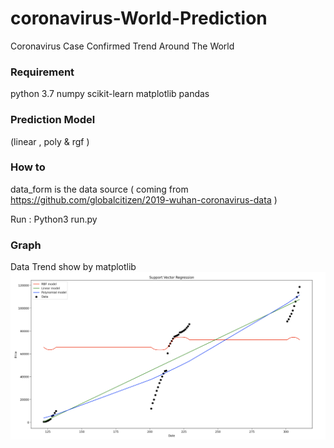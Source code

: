 # coronavirus-World-Prediction
Coronavirus Case Confirmed Trend Around The World

### Requirement
python 3.7
numpy
scikit-learn
matplotlib
pandas

### Prediction Model 
(linear , poly & rgf )

### How to 
data_form is the data source ( coming from https://github.com/globalcitizen/2019-wuhan-coronavirus-data )

Run : Python3 run.py



### Graph 
Data Trend show by matplotlib
<img src="https://github.com/lau1944/coronavirus-World-Prediction/blob/master/screen.png" width="1200"/>
